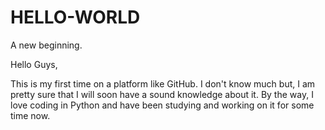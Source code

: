 # HELLO-WORLD
A new beginning.

Hello Guys,

This is my first time on a platform like GitHub. I don't know much but, I am pretty sure that I will soon have a sound knowledge about it. By the way, I love coding in Python and have been studying and working on it for some time now. 
